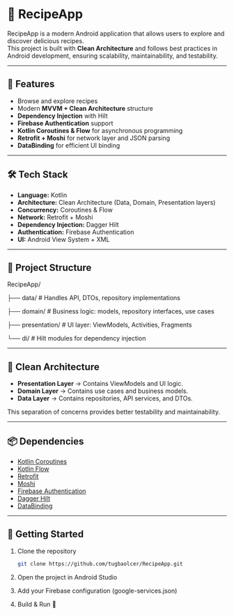 # 🍲 RecipeApp

RecipeApp is a modern Android application that allows users to explore and discover delicious recipes.  
This project is built with **Clean Architecture** and follows best practices in Android development, ensuring scalability, maintainability, and testability.  

---

## 🚀 Features
- Browse and explore recipes
- Modern **MVVM + Clean Architecture** structure
- **Dependency Injection** with Hilt
- **Firebase Authentication** support
- **Kotlin Coroutines & Flow** for asynchronous programming
- **Retrofit + Moshi** for network layer and JSON parsing
- **DataBinding** for efficient UI binding
  
---

## 🛠️ Tech Stack
- **Language:** Kotlin  
- **Architecture:** Clean Architecture (Data, Domain, Presentation layers)  
- **Concurrency:** Coroutines & Flow  
- **Network:** Retrofit + Moshi  
- **Dependency Injection:** Dagger Hilt  
- **Authentication:** Firebase Authentication  
- **UI:** Android View System + XML  

---

## 📂 Project Structure
RecipeApp/

├── data/ # Handles API, DTOs, repository implementations

├── domain/ # Business logic: models, repository interfaces, use cases

├── presentation/ # UI layer: ViewModels, Activities, Fragments

└── di/ # Hilt modules for dependency injection


---

## 🔑 Clean Architecture
- **Presentation Layer** → Contains ViewModels and UI logic.  
- **Domain Layer** → Contains use cases and business models.  
- **Data Layer** → Contains repositories, API services, and DTOs.  

This separation of concerns provides better testability and maintainability.

---

## 📦 Dependencies
- [Kotlin Coroutines](https://kotlinlang.org/docs/coroutines-overview.html)  
- [Kotlin Flow](https://developer.android.com/kotlin/flow)  
- [Retrofit](https://square.github.io/retrofit/)  
- [Moshi](https://github.com/square/moshi)  
- [Firebase Authentication](https://firebase.google.com/docs/auth)  
- [Dagger Hilt](https://dagger.dev/hilt/)
- [DataBinding](https://developer.android.com/topic/libraries/data-binding) 

---

## 🚀 Getting Started
1. Clone the repository  
   ```bash
   git clone https://github.com/tugbaolcer/RecipeApp.git
   ```

2. Open the project in Android Studio

3. Add your Firebase configuration (google-services.json)

4. Build & Run 🚀
   

